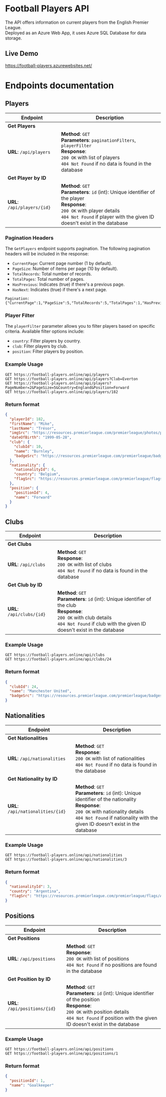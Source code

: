# Football Players API

The API offers information on current players from the English Premier League.  
Deployed as an Azure Web App, it uses Azure SQL Database for data storage.

## Live Demo
https://football-players.azurewebsites.net/

# Endpoints documentation
 
## Players

| Endpoint                 | Description                                                |
|--------------------------|------------------------------------------------------------|
| **Get Players**          |                                                            |
| **URL**: `/api/players`   | **Method**: `GET`<br>**Parameters**: `paginationFilters`, `playerFilter`<br>**Response**:<br> `200 OK` with list of players<br>`404 Not Found` if no data is found in the database |
| **Get Player by ID**     |                                                            |
| **URL**: `/api/players/{id}` | **Method**: `GET`<br>**Parameters**: `id` (int): Unique identifier of the player<br>**Response**:<br>`200 OK` with player details<br>`404 Not Found` if player with the given ID doesn't exist in the database |

### Pagination Headers

The `GetPlayers` endpoint supports pagination. The following pagination headers will be included in the response:

- `CurrentPage`: Current page number (1 by default).
- `PageSize`: Number of items per page (10 by default).
- `TotalRecords`: Total number of records.
- `TotalPages`: Total number of pages.
- `HasPrevious`: Indicates (true) if there's a previous page.
- `HasNext`: Indicates (true) if there's a next page.

```
Pagination: {"CurrentPage":1,"PageSize":5,"TotalRecords":5,"TotalPages":1,"HasPrevious":false,"HasNext":false}
```

### Player Filter

The `playerFilter` parameter allows you to filter players based on specific criteria. Available filter options include:

- `country`: Filter players by country.
- `club`: Filter players by club.
- `position`: Filter players by position.

### Example Usage

```http
GET https://football-players.online/api/players
GET https://football-players.online/api/players?Club=Everton
GET https://football-players.online/api/players?PageNumber=2&PageSize=5&Country=England&Position=Forward
GET https://football-players.online/api/players/182
```

### Return format

```json
{
  "playerId": 182,
  "firstName": "Mike",
  "lastName": "Trésor",
  "imgSrc": "https://resources.premierleague.com/premierleague/photos/players/250x250/p437748.png",
  "dateOfBirth": "1999-05-28",
  "club": {
    "clubId": 10,
    "name": "Burnley",
    "badgeSrc": "https://resources.premierleague.com/premierleague/badges/t90.png"
  },
  "nationality": {
    "nationalityId": 6,
    "country": "Belgium",
    "flagSrc": "https://resources.premierleague.com/premierleague/flags/BE.png"
  },
  "position": {
    "positionId": 4,
    "name": "Forward"
  }
}
```

## Clubs

| Endpoint               | Description                                                |
|------------------------|------------------------------------------------------------|
| **Get Clubs**          |                                                            |
| **URL**: `/api/clubs`  | **Method**: `GET`<br>**Response**:<br> `200 OK` with list of clubs<br>`404 Not Found` if no data is found in the database |
| **Get Club by ID**     |                                                            |
| **URL**: `/api/clubs/{id}` | **Method**: `GET`<br>**Parameters**: `id` (int): Unique identifier of the club<br>**Response**:<br> `200 OK` with club details<br>`404 Not Found` if club with the given ID doesn't exist in the database |

### Example Usage

```http
GET https://football-players.online/api/clubs
GET https://football-players.online/api/clubs/24
```
### Return format

```json
{
  "clubId": 24,
  "name": "Manchester United",
  "badgeSrc": "https://resources.premierleague.com/premierleague/badges/t1.png"
}
```

## Nationalities

| Endpoint                    | Description                                                |
|-----------------------------|------------------------------------------------------------|
| **Get Nationalities**       |                                                            |
| **URL**: `/api/nationalities` | **Method**: `GET`<br>**Response**:<br> `200 OK` with list of nationalities<br>`404 Not Found` if no data is found in the database |
| **Get Nationality by ID**   |                                                            |
| **URL**: `/api/nationalities/{id}` | **Method**: `GET`<br>**Parameters**: `id` (int): Unique identifier of the nationality<br>**Response**:<br> `200 OK` with nationality details<br>`404 Not Found` if nationality with the given ID doesn't exist in the database |

### Example Usage

```http
GET https://football-players.online/api/nationalities
GET https://football-players.online/api/nationalities/3
```
### Return format

```json
{
  "nationalityId": 3,
  "country": "Argentina",
  "flagSrc": "https://resources.premierleague.com/premierleague/flags/AR.png"
}
```
 
## Positions

| Endpoint                | Description                                              |
|-------------------------|----------------------------------------------------------|
| **Get Positions**       |                                                          |
| **URL**: `/api/positions` | **Method**: `GET`<br>**Response**:<br> `200 OK` with list of positions<br>`404 Not Found` if no positions are found in the database |
| **Get Position by ID**  |                                                          |
| **URL**: `/api/positions/{id}` | **Method**: `GET`<br>**Parameters**: `id` (int): Unique identifier of the position<br>**Response**:<br> `200 OK` with position details<br>`404 Not Found` if position with the given ID doesn't exist in the database |

### Example Usage

```http
GET https://football-players.online/api/positions
GET https://football-players.online/api/positions/1
```

### Return format

```json
{
  "positionId": 1,
  "name": "Goalkeeper"
}
```
